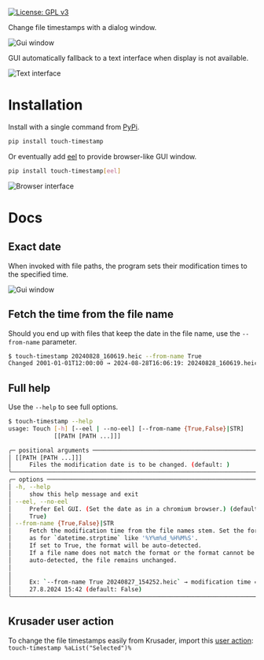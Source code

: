 [![License: GPL v3](https://img.shields.io/badge/License-GPLv3-blue.svg)](https://www.gnu.org/licenses/gpl-3.0)

Change file timestamps with a dialog window.

![Gui window](asset/mininterface-gui.avif "Graphical interface")

GUI automatically fallback to a text interface when display is not available.

![Text interface](asset/textual.avif "Runs in the terminal")


# Installation

Install with a single command from [PyPi](https://pypi.org/project/touch-timestamp/).

```bash
pip install touch-timestamp
```

Or eventually add [eel](https://github.com/python-eel/Eel) to provide browser-like GUI window.

```bash
pip install touch-timestamp[eel]
```

![Browser interface](asset/eel-gui.avif "Eel interface")

# Docs

## Exact date

When invoked with file paths, the program sets their modification times to the specified time.

![Gui window](asset/mininterface-gui.avif "Graphical interface")

## Fetch the time from the file name

Should you end up with files that keep the date in the file name, use the `--from-name` parameter.

```bash
$ touch-timestamp 20240828_160619.heic --from-name True
Changed 2001-01-01T12:00:00 → 2024-08-28T16:06:19: 20240828_160619.heic
```

## Full help

Use the `--help` to see full options.

```bash
$ touch-timestamp --help
usage: Touch [-h] [--eel | --no-eel] [--from-name {True,False}|STR]
             [[PATH [PATH ...]]]

╭─ positional arguments ─────────────────────────────────────────────────────╮
│ [[PATH [PATH ...]]]                                                        │
│     Files the modification date is to be changed. (default: )              │
╰────────────────────────────────────────────────────────────────────────────╯
╭─ options ──────────────────────────────────────────────────────────────────╮
│ -h, --help                                                                 │
│     show this help message and exit                                        │
│ --eel, --no-eel                                                            │
│     Prefer Eel GUI. (Set the date as in a chromium browser.) (default:     │
│     True)                                                                  │
│ --from-name {True,False}|STR                                               │
│     Fetch the modification time from the file names stem. Set the format   │
│     as for `datetime.strptime` like '%Y%m%d_%H%M%S'.                       │
│     If set to True, the format will be auto-detected.                      │
│     If a file name does not match the format or the format cannot be       │
│     auto-detected, the file remains unchanged.                             │
│                                                                            │
│                                                                            │
│     Ex: `--from-name True 20240827_154252.heic` → modification time =      │
│     27.8.2024 15:42 (default: False)                                       │
╰────────────────────────────────────────────────────────────────────────────╯
```


## Krusader user action

To change the file timestamps easily from Krusader, import this [user action](extra/touch-timestamp-krusader-useraction.xml): `touch-timestamp %aList("Selected")%`